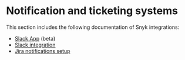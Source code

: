 # Notification and ticketing systems

This section includes the following documentation of Snyk integrations:

* [Slack App](slack-app.md) (beta)
* [Slack integration](slack-integration.md)
* [Jira notifications setup](jira.md)
